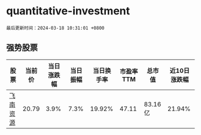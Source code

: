 # quantitative-investment

`最后更新时间：2024-03-18 10:31:01 +0800`

## 强势股票

|股票|当前价|当日涨跌幅|当日振幅|当日换手率|市盈率TTM|总市值|近10日涨跌幅|
|----|----|----|----|----|----|----|----|
|[飞南资源](https://xueqiu.com/S/SZ301500)|20.79|3.9%|7.3%|19.92%|47.11|83.16亿|21.94%|
